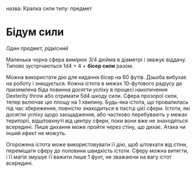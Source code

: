 назва: Крапка сили типу: предмет

# Бідум сили
_Один предмет, рідкісний_

Маленька чорна сфера вимірює 3/4 дюйма в діаметрі і зважує віддачу. Типово зустрічаються 1d4 + 4 + **бісер сили** разом.

Можна використати дію для кидання бісер на 60 футів. Дзьоба вибухає на роботу і знищується. Кожна істота в межах 10-футового радіусу де приземлена біда повинна досягти успіху в процесі накопичення Dexterity throw або отримати 5d4 шкоду сили. Сфера прозорої сили, тепер включає цю площу на 1 хвилину. Будь-яка істота, що провалилась під час збереження, повністю знаходиться в пастці цієї сфери. Істоти, які досягли успіху щодо заощадження, або частково перебувають у межах території, відштовхнуті від центру сфери, поки вони вже не знаходяться всередині. Лише дихання може пройти через стіну, що дихає. Атака чи інший ефект не можуть.

Огорожена істота може використовувати її дію, щоб штовхати від стіни, переміщати сферу до половини швидкість істоти. Сферу можна витягти, і її магія змушує її важити лише 1 фунт, не зважаючи на вагу істот всередині. 